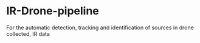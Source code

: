 # IR-Drone-pipeline
For the automatic detection, tracking and identification of sources in drone collected, IR data

